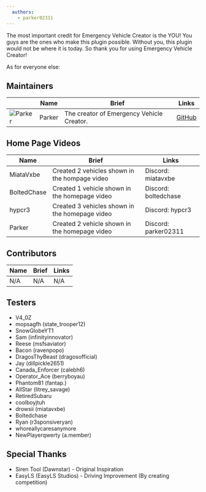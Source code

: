 ```yaml
---
  authors:
    - parker02311
---
```


The most important credit for Emergency Vehicle Creator is the YOU!
You guys are the ones who make this plugin possible. Without you, this plugin would not be where it is today. So thank you for using Emergency Vehicle Creator!

As for everyone else:

## Maintainers

|                                                                 | Name   | Brief                                     | Links                                    |
| --------------------------------------------------------------- | ------ | ----------------------------------------- | ---------------------------------------- |
| ![Parker](https://avatars.githubusercontent.com/u/35582919?v=4) | Parker | The creator of Emergency Vehicle Creator. | [GitHub](https://github.com/parker02311) |


## Home Page Videos

| Name        | Brief                                          | Links                |
| ----------- | ---------------------------------------------- | -------------------- |
| MiataVxbe   | Created 2 vehicles shown in the hompage video  | Discord: miatavxbe   |
| BoltedChase | Created 1 vehicle shown in the homepage video  | Discord: boltedchase |
| hypcr3      | Created 3 vehicles shown in the homepage video | Discord: hypcr3      |
| Parker      | Created 2 vehicle shown in the homepage video  | Discord: parker02311 |

## Contributors

| Name | Brief | Links |
| ---- | ----- | ----- |
| N/A  | N/A   | N/A   |

## Testers

- V4_0Z
- mopsagfh (state_trooper12)
- SnowGlobeYT1
- Sam (infinityinnovator)
- Reese (msfsaviator)
- Bacon (ravenpopo)
- DragosThyBeast (dragosofficial)
- Jay (dillpickle2651)
- Canada_Enforcer (calebh6)
- Operator_Ace (berryboyau)
- Phantom81 (fantap.)
- AllStar (litrey_savage)
- RetiredSubaru
- coolboyjtuh
- drowsii (miatavxbe)
- Boltedchase
- Ryan (r3sponsiveryan)
- whoreallycaresanymore
- NewPlayerqwerty (a.member)

## Special Thanks

- Siren Tool (Dawnstar) - Original Inspiration
- EasyLS (EasyLS Studios) - Driving Improvement (By creating competition)
